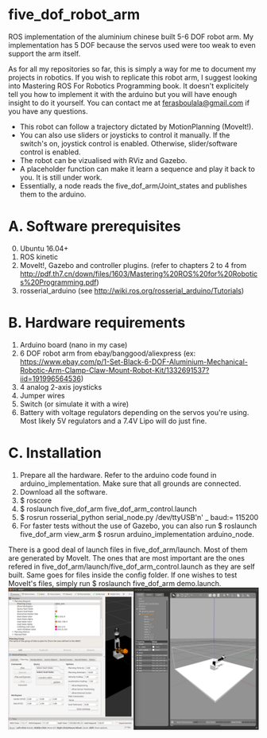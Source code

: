 # five_dof_robot_arm
ROS implementation of the aluminium chinese built 5-6 DOF robot arm. My implementation has 5 DOF because the servos used were too weak to even support the arm itself.

As for all my repositories so far, this is simply a way for me to document my projects in robotics. If you wish to replicate this robot arm, I suggest looking into Mastering ROS For Robotics Programming book. It doesn't explicitely tell you how to implement it with the arduino but you will have enough insight to do it yourself. You can contact me at ferasboulala@gmail.com if you have any questions.

- This robot can follow a trajectory dictated by MotionPlanning (MoveIt!). 
- You can also use sliders or joysticks to control it manually. If the switch's on, joystick control is enabled. Otherwise, slider/software control is enabled.
- The robot can be vizualised with RViz and Gazebo. 
- A placeholder function can make it learn a sequence and play it back to you. It is still under work. 
- Essentially, a node reads the five_dof_arm/Joint_states and publishes them to the arduino.

# A. Software prerequisites
  0. Ubuntu 16.04+
  1. ROS kinetic
  2. MoveIt!, Gazebo and controller plugins. (refer to chapters 2 to 4 from  http://pdf.th7.cn/down/files/1603/Mastering%20ROS%20for%20Robotics%20Programming.pdf)
  3. rosserial_arduino (see http://wiki.ros.org/rosserial_arduino/Tutorials)
  
# B. Hardware requirements
  1. Arduino board (nano in my case)
  2. 6 DOF robot arm from ebay/banggood/aliexpress (ex: https://www.ebay.com/p/1-Set-Black-6-DOF-Aluminium-Mechanical-Robotic-Arm-Clamp-Claw-Mount-Robot-Kit/1332691537?iid=191996564536)
  3. 4 analog 2-axis joysticks
  4. Jumper wires
  5. Switch (or simulate it with a wire)
  6. Battery with voltage regulators depending on the servos you're using. Most likely 5V regulators and a 7.4V Lipo will do just fine.
  
# C. Installation
  1. Prepare all the hardware. Refer to the arduino code found in arduino_implementation. Make sure that all grounds are connected.
  2. Download all the software.
  3. $ roscore
  4. $ roslaunch five_dof_arm five_dof_arm_control.launch
  5. $ rosrun rosserial_python serial_node.py /dev/ttyUSB'n' _ baud:= 115200
  6. For faster tests without the use of Gazebo, you can also run $ roslaunch five_dof_arm view_arm $ rosrun arduino_implementation arduino_node.
  
  There is a good deal of launch files in five_dof_arm/launch. Most of them are generated by MoveIt. The ones that are most important are the ones refered in five_dof_arm/launch/five_dof_arm_control.launch as they are self built. Same goes for files inside the config folder. If one wishes to test MoveIt's files, simply run $ roslaunch five_dof_arm demo.launch.
  ![img1](pictures/rviz_moveit_gazebo.png)
